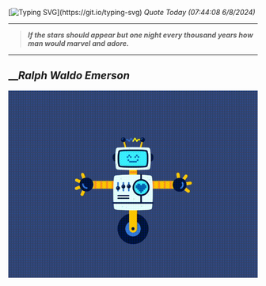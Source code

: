 [![Typing SVG](https://readme-typing-svg.herokuapp.com?font=Press+Start+2P&color=C2F784&size=35&width=900&height=100&lines=Hello+World%2C+I'm+Hung+!)](https://git.io/typing-svg) 
_Quote Today (07:44:08 6/8/2024)_
___
>**_If the stars should appear but one night every thousand years how man would marvel and adore._**
___

## __**_Ralph Waldo Emerson_**

![RobotDance](src/assets/images/robot-dancing-dribble.gif?style=center)
